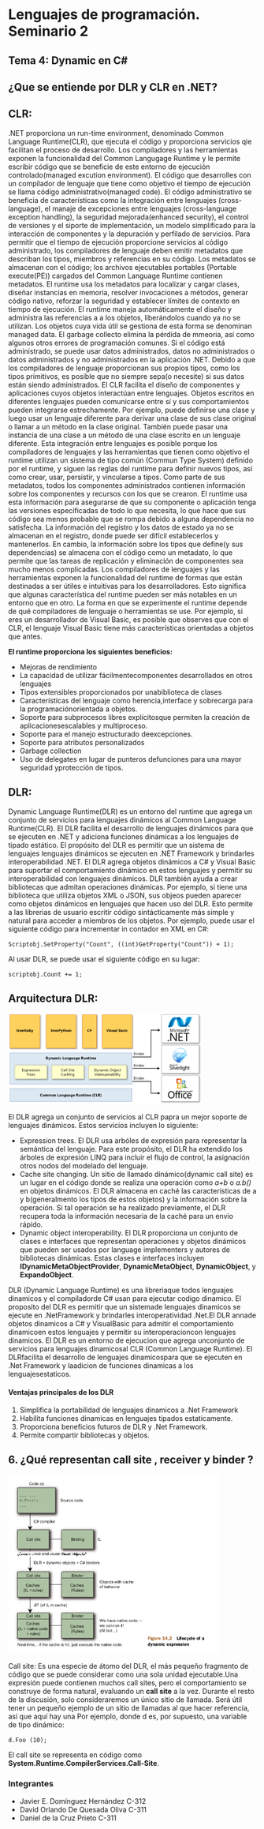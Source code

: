 # Lenguajes de programación. Seminario 2

## Tema 4: Dynamic en C#

## ¿Que se entiende por DLR y CLR en .NET?


## CLR:
  .NET proporciona un run-time environment, denominado Common Language Runtime(CLR), que ejecuta el código y proporciona servicios qie facilitan el proceso de desarrollo. Los compiladores y las herramientas exponen la funcionalidad del Common Langugage Runtime y le permite escribir código que se beneficie de este entorno de ejecución controlado(managed excution environment). El código que desarrolles con un compilador de lenguaje que tiene como objetivo el tiempo de ejecución se llama código administrativo(managed code). El código administrativo se beneficia de características como la integración entre lenguajes (cross-language), el manaje de excepciones entre lenguajes (cross-language exception handling), la seguridad mejorada(enhanced security), el control de versiones y el siporte de implementación, un modelo simplificado para la interacción de componentes y la depuración y perfilado de servicios. Para permitir que el tiempo de ejecución proporcione servicios al código administrado, los compiladores de lenguaje deben emitir metadatos que describan los tipos, miembros y referencias en su código. Los metadatos se almacenan con el código; los archivos ejecutables portables (Portable execute(PE)) cargados del Common Language Runtime contienen metadatos. El runtime usa los metadatos para localizar y cargar clases, diseñar instancias en memoria, resolver invocaciones a métodos, generar código nativo, reforzar la seguridad y establecer límites de contexto en tiempo de ejecución. El runtime maneja automáticamente el diseño y administra las referencias a
  a los objetos, liberándolos cuando ya no se utilizan. Los objetos cuya vida útil se gestiona de esta forma se denominan managed data. El garbage collecto elimina la pérdida de mmeoria, así como algunos otros errores de programación comunes. Si el código está administrado, se puede usar datos administrados, datos no administrados o datos administrados y no administrados en la aplicación .NET. Debido a que los compiladores de lenguaje proporcionan sus propios tipos, como los tipos primitivos, es posible que no siempre sepa(o necesite) si sus datos están siendo administrados. El CLR facilita el diseño de componentes y aplicaciones cuyos objetos interactúan entre lenguajes. Objetos escritos en diferentes lenguajes pueden comunicarse entre sí y sus comportamientos pueden integrarse estrechamente. Por ejemplo, puede definirse una clase y luego usar un lenguaje diferente para derivar una clase de sus clase original o llamar a un método en la clase original. También puede pasar una instancia de una clase a un método de una clase escrito en un lenguaje diferente. Esta integración entre lenguajes  es posible  porque los compiladores de lenguajes y las herramientas que tienen como objetivo el runtime utilizan un sistema de tipo común (Commun Type System) definido por el runtime, y siguen las reglas del runtime para definir nuevos tipos, así como crear, usar, persistir, y vincularse a tipos. Como parte de sus metadatos, todos los componentes administrados contienen información sobre los componentes y recursos con los que se crearon. El runtime usa esta información para asegurarse de que su componente o aplicación tenga las versiones especificadas de todo lo que necesita, lo que hace que sus código sea menos probable que se rompa debido a alguna dependencia no satisfecha. La información del registro y los datos de estado ya no se almacenan en el registro, donde puede ser difícil establecerlos y mantenerlos.  En cambio, la información sobre los tipos que define(y sus dependencias) se almacena con el código como un metadato, lo que permite que las tareas de replicación  y eliminación de componentes sea mucho menos complicadas. Los compiladores de lenguajes y las herramientas exponen la funcionalidad del runtime de formas que están destinadas a ser útiles e intuitivas para  los desarrolladores. Esto significa que algunas característica del runtime pueden ser más notables en un entorno que en otro. La forma en que se experimente el runtime depende de qué compiladores de lenguaje o herramientas se use. Por ejemplo, si eres un desarrollador de Visual Basic, es posible que observes que con el CLR, el lenguaje Visual Basic tiene más características orientadas a objetos que antes.
  
  **El runtime proporciona los siguientes beneficios:**

  * Mejoras de rendimiento
  * La capacidad de utilizar fácilmentecomponentes desarrollados en otros lenguajes
  * Tipos extensibles proporcionados por unabiblioteca de clases
  * Características del lenguaje como herencia,interface y sobrecarga para la programaciónorientada a objetos.
  * Soporte para subprocesos libres explícitosque permiten la creación de aplicacionesescalables y multiproceso.
  * Soporte para el manejo estructurado deexcepciones.
  * Soporte para atributos personalizados
  * Garbage collection
  * Uso de delegates en lugar de punteros defunciones para una mayor seguridad yprotección de tipos. 

## DLR:

Dynamic Language Runtime(DLR) es un entorno del runtime que agrega un conjunto de servicios para lenguajes dinámicos al Common Language Runtime(CLR). El DLR facilita el desarrollo de lenguajes dinámicos para que se ejecuten en .NET y adiciona funciones dinámicas a los lenguajes de tipado estático. El propósito del DLR es permitir que un sistema de lenguajes lenguajes dinámicos se ejecuten en .NET Framework y brindarles interoperabilidad .NET. El DLR agrega objetos dinámicos a C# y Visual Basic para suportar el comportamiento dinámico en estos lenguajes y permitir su interoperabilidad con lenguajes dinámicos. DLR también ayuda a crear bibliotecas que admitan operaciones dinámicas. Por ejemplo, si tiene una biblioteca que utiliza objetos XML o JSON, sus objeos pueden aparecer como objetos dinámicos en lenguajes que hacen uso del DLR. Esto permite a las librerias de usuario escritir código sintácticamente más simple y natural para acceder a miembros de los objetos. Por ejemplo, puede usar el siguiente código para incrementar in contador en XML en C#:
```
Scriptobj.SetProperty("Count", ((int)GetProperty("Count")) + 1);
```
Al usar DLR, se puede usar el siguiente código en su lugar:
```
scriptobj.Count += 1;
```

## Arquitectura DLR:

<img src="./imgs/img2.png" style="zoom: 67%;" />
 
El DLR agrega un conjunto de servicios al CLR papra un mejor soporte de lenguajes dinámicos. Estos servicios incluyen lo siguiente:

  * Expression trees. El DLR usa arbóles de expresión para representar la semántica del lenguaje. Para este propósito, el DLR ha extendido los árboles de expresión LINQ para incluir el flujo de control, la asignación otros nodos del modelado del lenguaje.
  * Cache site changing. Un sitio de llamado dinámico(dynamic call site) es un lugar en el código donde se realiza una operación como _a+b_ o _a.b()_ en objetos dinámicos. El DLR almacena en caché las características de a y b(generalmento los tipos de estos objetos) y la información sobre la operación. Si tal operación se ha realizado previamente, el DLR recupera toda la información necesaria de la caché para un envío rápido.
  * Dynamic object interoperability. El DLR proporciona un conjunto de clases e interfaces que representan operaciones y objetos dinámicos que pueden ser usados por language implementers y autores de bibliotecas dinámicas. Estas clases e interfaces incluyen **IDynamicMetaObjectProvider**, **DynamicMetaObject**, **DynamicObject**, y **ExpandoObject**.




DLR (Dynamic Language Runtime) es una libreriaque todos lenguajes dinamicos y el compiladorde C# usan para ejecutar codigo dinamico.
El proposito del DLR es permitir que un sistemade lenguajes dinamicos se ejecute en .NetFramework y brindarles interoperatividad .Net.El DLR annade objetos dinamicos a C# y VisualBasic para admitir el comportamiento dinamicoen estos lenguajes y permitir su interoperacioncon lenguajes dinamicos.
El DLR es un entorno de ejecucion que agrega unconjunto de servicios para lenguajes dinamicosal CLR (Common Language Runtime). El DLRfacilita el desarrollo de lenguajes dinamicospara que se ejecuten en .Net Framework y laadicion de funciones dinamicas a los lenguajesestaticos.

  #### Ventajas principales de los DLR

  1. Simplifica la portabilidad de lenguajes dinamicos a .Net Framework
  2. Habilita funciones dinamicas en lenguajes tipados estaticamente.
  3. Proporciona beneficios futuros de DLR y .Net Framework.
  4. Permite compartir bibliotecas y objetos.


## 6. ¿Qué representan call site , receiver y binder ?

<img src="./imgs/img1.png" style="zoom: 67%;" />
 
Call site:
Es una especie de átomo del DLR, el más pequeño
fragmento de código que se puede considerar como una sola unidad ejecutable.Una expresión puede
contienen muchos call sites, pero el comportamiento se construye de forma natural, evaluando un **call
site** a la vez. Durante el resto de la discusión, solo consideraremos un único sitio de llamada.
Será útil tener un pequeño ejemplo de un sitio de llamadas al que hacer referencia, así que aquí hay una
Por ejemplo, donde d es, por supuesto, una variable de tipo dinámico:
```
d.Foo (10);
```

El call site se representa en código como **System.Runtime.CompilerServices.Call-Site<T>**.




### Integrantes

- Javier E. Domínguez Hernández C-312
- David Orlando De Quesada Oliva C-311
- Daniel de la Cruz Prieto C-311
